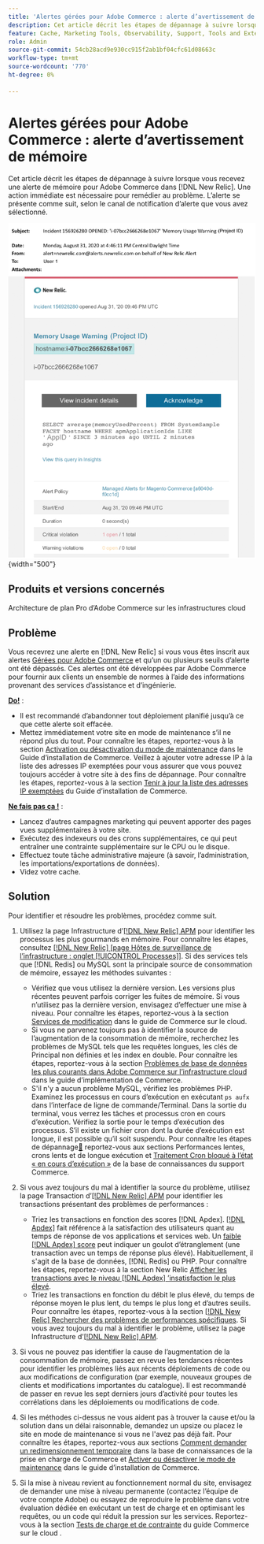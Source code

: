 ```yaml
---
title: 'Alertes gérées pour Adobe Commerce : alerte d’avertissement de mémoire'
description: Cet article décrit les étapes de dépannage à suivre lorsque vous recevez une alerte de mémoire pour Adobe Commerce dans  [!DNL New Relic]. Une action immédiate est nécessaire pour remédier au problème.
feature: Cache, Marketing Tools, Observability, Support, Tools and External Services
role: Admin
source-git-commit: 54cb28acd9e930cc915f2ab1bf04cfc61d08663c
workflow-type: tm+mt
source-wordcount: '770'
ht-degree: 0%

---
```


# Alertes gérées pour Adobe Commerce : alerte d’avertissement de mémoire

Cet article décrit les étapes de dépannage à suivre lorsque vous recevez une alerte de mémoire pour Adobe Commerce dans [!DNL New Relic]. Une action immédiate est nécessaire pour remédier au problème. L’alerte se présente comme suit, selon le canal de notification d’alerte que vous avez sélectionné.

![avertissement de mémoire](../../assets/managed-alerts/memory-warning-magento-managed.png){width="500"}

## Produits et versions concernés

Architecture de plan Pro d’Adobe Commerce sur les infrastructures cloud

## Problème

Vous recevrez une alerte en [!DNL New Relic] si vous vous êtes inscrit aux alertes [Gérées pour Adobe Commerce](managed-alerts-for-magento-commerce.md) et qu’un ou plusieurs seuils d’alerte ont été dépassés. Ces alertes ont été développées par Adobe Commerce pour fournir aux clients un ensemble de normes à l’aide des informations provenant des services d’assistance et d’ingénierie.

<u>**Do!**</u> :

* Il est recommandé d’abandonner tout déploiement planifié jusqu’à ce que cette alerte soit effacée.
* Mettez immédiatement votre site en mode de maintenance s’il ne répond plus du tout. Pour connaître les étapes, reportez-vous à la section [Activation ou désactivation du mode de maintenance](https://experienceleague.adobe.com/fr/docs/commerce-operations/installation-guide/tutorials/maintenance-mode) dans le Guide d’installation de Commerce. Veillez à ajouter votre adresse IP à la liste des adresses IP exemptées pour vous assurer que vous pouvez toujours accéder à votre site à des fins de dépannage. Pour connaître les étapes, reportez-vous à la section [Tenir à jour la liste des adresses IP exemptées](https://experienceleague.adobe.com/fr/docs/commerce-operations/installation-guide/tutorials/maintenance-mode#maintain-the-list-of-exempt-ip-addresses) du Guide d’installation de Commerce.

<u>**Ne fais pas ça !**</u> :

* Lancez d’autres campagnes marketing qui peuvent apporter des pages vues supplémentaires à votre site.
* Exécutez des indexeurs ou des crons supplémentaires, ce qui peut entraîner une contrainte supplémentaire sur le CPU ou le disque.
* Effectuez toute tâche administrative majeure (à savoir, l’administration, les importations/exportations de données).
* Videz votre cache.

## Solution

Pour identifier et résoudre les problèmes, procédez comme suit.

1. Utilisez la page Infrastructure d’[[!DNL New Relic] APM](https://docs.newrelic.com/docs/infrastructure/infrastructure-ui-pages/infra-hosts-ui-page/) pour identifier les processus les plus gourmands en mémoire. Pour connaître les étapes, consultez [[!DNL New Relic] [page Hôtes de surveillance de l’infrastructure : onglet [!UICONTROL Processes]]](https://docs.newrelic.com/docs/infrastructure/infrastructure-ui-pages/infra-hosts-ui-page/#processes). Si des services tels que [!DNL Redis] ou MySQL sont la principale source de consommation de mémoire, essayez les méthodes suivantes :

   * Vérifiez que vous utilisez la dernière version. Les versions plus récentes peuvent parfois corriger les fuites de mémoire. Si vous n’utilisez pas la dernière version, envisagez d’effectuer une mise à niveau. Pour connaître les étapes, reportez-vous à la section [Services de modification](https://experienceleague.adobe.com/fr/docs/commerce-on-cloud/user-guide/configure/service/services-yaml) dans le guide de Commerce sur le cloud.
   * Si vous ne parvenez toujours pas à identifier la source de l’augmentation de la consommation de mémoire, recherchez les problèmes de MySQL tels que les requêtes longues, les clés de Principal non définies et les index en double. Pour connaître les étapes, reportez-vous à la section [Problèmes de base de données les plus courants dans Adobe Commerce sur l’infrastructure cloud](https://experienceleague.adobe.com/docs/commerce-operations/implementation-playbook/best-practices/maintenance/resolve-database-performance-issues.html?lang=fr) dans le guide d’implémentation de Commerce.
   * S&#39;il n&#39;y a aucun problème MySQL, vérifiez les problèmes PHP. Examinez les processus en cours d’exécution en exécutant `ps aufx` dans l’interface de ligne de commande/Terminal. Dans la sortie du terminal, vous verrez les tâches et processus cron en cours d’exécution. Vérifiez la sortie pour le temps d’exécution des processus. S’il existe un fichier cron dont la durée d’exécution est longue, il est possible qu’il soit suspendu. Pour connaître les étapes de dépannage[&#128279;](https://experienceleague.adobe.com/fr/docs/commerce-knowledge-base/kb/troubleshooting/miscellaneous/slow-performance-slow-and-long-running-crons) reportez-vous aux sections Performances lentes, crons lents et de longue exécution et [Traitement Cron bloqué à l’état « en cours d’exécution »](https://experienceleague.adobe.com/fr/docs/commerce-knowledge-base/kb/troubleshooting/miscellaneous/cron-job-is-stuck-in-running-status) de la base de connaissances du support Commerce.

1. Si vous avez toujours du mal à identifier la source du problème, utilisez la page Transaction d’[[!DNL New Relic] APM](https://docs.newrelic.com/docs/apm/applications-menu/monitoring/transactions-page-find-specific-performance-problems) pour identifier les transactions présentant des problèmes de performances :

   * Triez les transactions en fonction des scores [!DNL Apdex]. [[!DNL Apdex]](https://docs.newrelic.com/docs/apm/new-relic-apm/apdex/apdex-measure-user-satisfaction) fait référence à la satisfaction des utilisateurs quant au temps de réponse de vos applications et services web. Un [faible [!DNL Apdex] score](managed-alerts-for-magento-commerce-apdex-warning-alert.md) peut indiquer un goulot d’étranglement (une transaction avec un temps de réponse plus élevé). Habituellement, il s&#39;agit de la base de données, [!DNL Redis] ou PHP. Pour connaître les étapes, reportez-vous à la section New Relic [Afficher les transactions avec le niveau  [!DNL Apdex] ’insatisfaction le plus élevé](https://docs.newrelic.com/docs/apm/new-relic-apm/apdex/view-your-apdex-score#apdex-dissat).
   * Triez les transactions en fonction du débit le plus élevé, du temps de réponse moyen le plus lent, du temps le plus long et d’autres seuils. Pour connaître les étapes, reportez-vous à la section [[!DNL New Relic] Rechercher des problèmes de performances spécifiques](https://docs.newrelic.com/docs/apm/applications-menu/monitoring/transactions-page-find-specific-performance-problems). Si vous avez toujours du mal à identifier le problème, utilisez la page Infrastructure d’[[!DNL New Relic] APM](https://docs.newrelic.com/docs/infrastructure/infrastructure-ui-pages/infra-hosts-ui-page/).

1. Si vous ne pouvez pas identifier la cause de l’augmentation de la consommation de mémoire, passez en revue les tendances récentes pour identifier les problèmes liés aux récents déploiements de code ou aux modifications de configuration (par exemple, nouveaux groupes de clients et modifications importantes du catalogue). Il est recommandé de passer en revue les sept derniers jours d’activité pour toutes les corrélations dans les déploiements ou modifications de code.

1. Si les méthodes ci-dessus ne vous aident pas à trouver la cause et/ou la solution dans un délai raisonnable, demandez un upsize ou placez le site en mode de maintenance si vous ne l&#39;avez pas déjà fait. Pour connaître les étapes, reportez-vous aux sections [Comment demander un redimensionnement temporaire](https://experienceleague.adobe.com/fr/docs/commerce-knowledge-base/kb/how-to/how-to-request-temporary-magento-upsize) dans la base de connaissances de la prise en charge de Commerce et [Activer ou désactiver le mode de maintenance](https://experienceleague.adobe.com/fr/docs/commerce-operations/installation-guide/tutorials/maintenance-mode) dans le guide d’installation de Commerce.

1. Si la mise à niveau revient au fonctionnement normal du site, envisagez de demander une mise à niveau permanente (contactez l’équipe de votre compte Adobe) ou essayez de reproduire le problème dans votre évaluation dédiée en exécutant un test de charge et en optimisant les requêtes, ou un code qui réduit la pression sur les services. Reportez-vous à la section [Tests de charge et de contrainte](https://experienceleague.adobe.com/fr/docs/commerce-cloud-service/user-guide/develop/test/staging-and-production#load-and-stress-testing) du guide Commerce sur le cloud .
